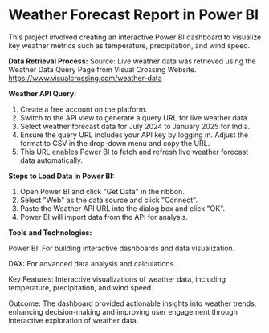 # Weather Forecast Report in Power BI

This project involved creating an interactive Power BI dashboard to visualize key weather metrics such as temperature, precipitation, and wind speed.

**Data Retrieval Process:**
Source: Live weather data was retrieved using the Weather Data Query Page from Visual Crossing Website.
https://www.visualcrossing.com/weather-data

**Weather API Query:**
1. Create a free account on the platform.
2. Switch to the API view to generate a query URL for live weather data.
3. Select weather forecast data for July 2024 to January 2025 for India.
4. Ensure the query URL includes your API key by logging in. Adjust the format to CSV in the drop-down menu and copy the URL.
5. This URL enables Power BI to fetch and refresh live weather forecast data automatically.

**Steps to Load Data in Power BI:**
1. Open Power BI and click "Get Data" in the ribbon.
2. Select "Web" as the data source and click "Connect".
3. Paste the Weather API URL into the dialog box and click "OK".
4. Power BI will import data from the API for analysis.
   
**Tools and Technologies:**

Power BI: For building interactive dashboards and data visualization.

DAX: For advanced data analysis and calculations.

Key Features:
Interactive visualizations of weather data, including temperature, precipitation, and wind speed.

Outcome:
The dashboard provided actionable insights into weather trends, enhancing decision-making and improving user engagement through interactive exploration of weather data.
